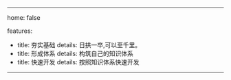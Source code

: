---

home: false

features:
- title: 夯实基础
  details: 日拱一卒,可以至千里。
- title: 形成体系
  details: 构筑自己的知识体系
- title: 快速开发
  details: 按照知识体系快速开发
---